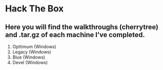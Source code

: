 # Hack The Box 

## Here you will find the walkthroughs (cherrytree) and .tar.gz of each machine I've completed.

1. Opttimum (Windows)
2. Legacy (Windows)
3. Blue (Windows)
4. Devel (Windows)
